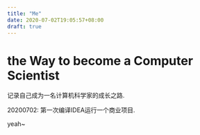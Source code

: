 ```yaml
---
title: "Me"
date: 2020-07-02T19:05:57+08:00
draft: true
---
```


# the Way to become a Computer Scientist

记录自己成为一名计算机科学家的成长之路.

20200702: 第一次编译IDEA运行一个商业项目.

yeah~